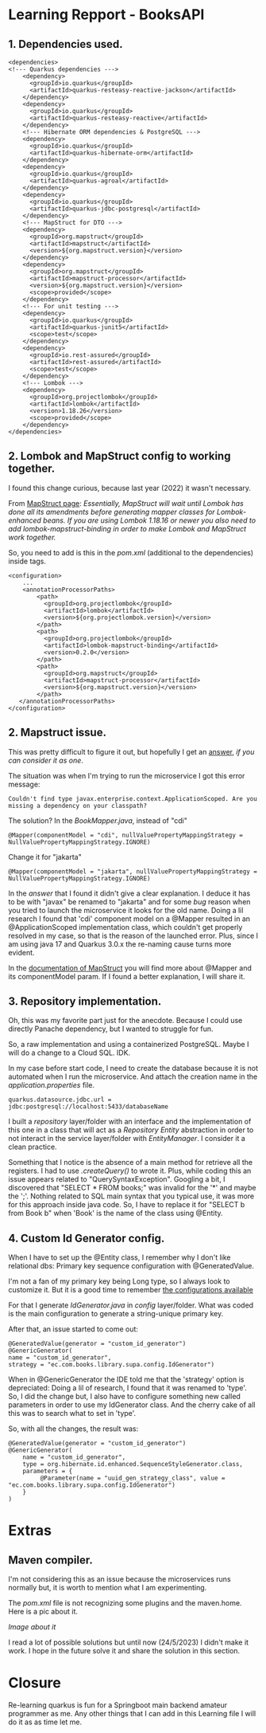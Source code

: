 # Learning Repport - BooksAPI

## 1. Dependencies used.
```
<dependencies>
<!--- Quarkus dependencies --->
    <dependency>
      <groupId>io.quarkus</groupId>
      <artifactId>quarkus-resteasy-reactive-jackson</artifactId>
    </dependency>
    <dependency>
      <groupId>io.quarkus</groupId>
      <artifactId>quarkus-resteasy-reactive</artifactId>
    </dependency>
    <!--- Hibernate ORM dependencies & PostgreSQL --->
    <dependency>
      <groupId>io.quarkus</groupId>
      <artifactId>quarkus-hibernate-orm</artifactId>
    </dependency>
    <dependency>
      <groupId>io.quarkus</groupId>
      <artifactId>quarkus-agroal</artifactId>
    </dependency>
    <dependency>
      <groupId>io.quarkus</groupId>
      <artifactId>quarkus-jdbc-postgresql</artifactId>
    </dependency>
    <!--- MapStruct for DTO --->
    <dependency>
      <groupId>org.mapstruct</groupId>
      <artifactId>mapstruct</artifactId>
      <version>${org.mapstruct.version}</version>
    </dependency>
    <dependency>
      <groupId>org.mapstruct</groupId>
      <artifactId>mapstruct-processor</artifactId>
      <version>${org.mapstruct.version}</version>
      <scope>provided</scope>
    </dependency>
    <!--- For unit testing --->
    <dependency>
      <groupId>io.quarkus</groupId>
      <artifactId>quarkus-junit5</artifactId>
      <scope>test</scope>
    </dependency>
    <dependency>
      <groupId>io.rest-assured</groupId>
      <artifactId>rest-assured</artifactId>
      <scope>test</scope>
    </dependency>
    <!--- Lombok --->
    <dependency>
      <groupId>org.projectlombok</groupId>
      <artifactId>lombok</artifactId>
      <version>1.18.26</version>
      <scope>provided</scope>
    </dependency>
</dependencies>
```

## 2. Lombok and MapStruct config to working together.
I found this change curious, because last year (2022) it wasn't necessary. 

From [MapStruct page](https://mapstruct.org/faq/#Can-I-use-MapStruct-together-with-Project-Lombok): 
_Essentially, MapStruct will wait until Lombok has done all its amendments before generating mapper classes for Lombok-enhanced beans.
If you are using Lombok 1.18.16 or newer you also need to add lombok-mapstruct-binding in order to make Lombok and MapStruct work together._

So, you need to add is this in the _pom.xml_ (additional to the dependencies) inside <configuration/> tags.
```
<configuration>
    ...
    <annotationProcessorPaths>
        <path>
          <groupId>org.projectlombok</groupId>
          <artifactId>lombok</artifactId>
          <version>${org.projectlombok.version}</version>
        </path>
        <path>
          <groupId>org.projectlombok</groupId>
          <artifactId>lombok-mapstruct-binding</artifactId>
          <version>0.2.0</version>
        </path>
        <path>
          <groupId>org.mapstruct</groupId>
          <artifactId>mapstruct-processor</artifactId>
          <version>${org.mapstruct.version}</version>
        </path>
   </annotationProcessorPaths>
</configuration>
```

## 2. Mapstruct issue.
This was pretty difficult to figure it out, but hopefully I get an [answer](https://github.com/quarkusio/quarkus/issues/32983.), _if you can consider it as one_.

The situation was when I'm trying to run the microservice I got this error message:

```
Couldn't find type javax.enterprise.context.ApplicationScoped. Are you missing a dependency on your classpath?
```

The solution? In the _BookMapper.java_, instead of "cdi"

```
@Mapper(componentModel = "cdi", nullValuePropertyMappingStrategy = NullValuePropertyMappingStrategy.IGNORE)
```

Change it for "jakarta"

```
@Mapper(componentModel = "jakarta", nullValuePropertyMappingStrategy = NullValuePropertyMappingStrategy.IGNORE)
```

In the _answer_ that I found it didn't give a clear explanation. I deduce it has to be with "javax" be renamed to "jakarta" and for some
_bug_ reason when you tried to launch the microservice it looks for the old name. Doing a lil research I found that 'cdi' component model 
on a @Mapper resulted in an @ApplicationScoped implementation class, which couldn't get properly resolved in my case, so that is the reason 
of the launched error. Plus, since I am using java 17 and Quarkus 3.0.x the re-naming cause turns more evident. 

In the [documentation of MapStruct](https://mapstruct.org/documentation/stable/reference/html/#configuration-options) you will find more about @Mapper and its componentModel param.
If I found a better explanation, I will share it.

## 3. Repository implementation.
Oh, this was my favorite part just for the anecdote. Because I could use directly Panache dependency, but I wanted to struggle for fun. 

So, a raw implementation and using a containerized PostgreSQL. Maybe I will do a change to a Cloud SQL. IDK.

In my case before start code, I need to create the database because it is not automated when I run the microservice. And attach the creation name in the
_application.properties_ file.

```
quarkus.datasource.jdbc.url = jdbc:postgresql://localhost:5433/databaseName
```

I built a _repository_ layer/folder with an interface and the implementation of this one in a class that will act as a _Repository Entity_ abstraction in
order to not interact in the service layer/folder with _EntityManager_. I consider it a clean practice.

Something that I notice is the absence of a main method for retrieve all the registers. I had to use _.createQuery()_ to wrote it. Plus, while coding this
an issue appears related to "QuerySyntaxException". Googling a bit, I discovered that "SELECT * FROM books;" was invalid for the '*' and maybe the ';'. 
Nothing related to SQL main syntax that you typical use, it was more for this approach inside java code. So, I have to replace it for "SELECT b from Book b" when 'Book' is the name
of the class using @Entity.

## 4. Custom Id Generator config.
When I have to set up the @Entity class, I remember why I don't like relational dbs: Primary key sequence configuration with @GeneratedValue.

I'm not a fan of my primary key being Long type, so I always look to customize it. But it is a good time to remember [the configurations available](https://www.baeldung.com/hibernate-identifiers)

For that I generate _IdGenerator.java_ in _config_ layer/folder. What was coded is the main configuration to generate a string-unique primary key.

After that, an issue started to come out:

```
@GeneratedValue(generator = "custom_id_generator")
@GenericGenerator(
name = "custom_id_generator",
strategy = "ec.com.books.library.supa.config.IdGenerator")
```

When in @GenericGenerator the IDE told me that the 'strategy' option is depreciated: Doing a lil of research, I found that it was renamed to 'type'. So, 
I did the change but, I also have to configure something new called parameters in order to use my IdGenerator class. And the cherry cake of all this was to
search what to set in 'type'.

So, with all the changes, the result was:

```
@GeneratedValue(generator = "custom_id_generator")
@GenericGenerator(
    name = "custom_id_generator",
    type = org.hibernate.id.enhanced.SequenceStyleGenerator.class,
    parameters = {
         @Parameter(name = "uuid_gen_strategy_class", value = "ec.com.books.library.supa.config.IdGenerator")
    }
)
```

# Extras
## Maven compiler.
I'm not considering this as an issue because the microservices runs normally 
but, it is worth to mention what I am experimenting. 

The _pom.xml_ file is not recognizing some plugins and the maven.home. Here is a pic about it.

_Image about it_

I read a lot of possible solutions but until now (24/5/2023) I didn't make it work. I hope in the future solve it and
share the solution in this section.

# Closure
Re-learning quarkus is fun for a Springboot main backend amateur programmer as me. Any other things that I can add in this Learning file I will do it as
as time let me.